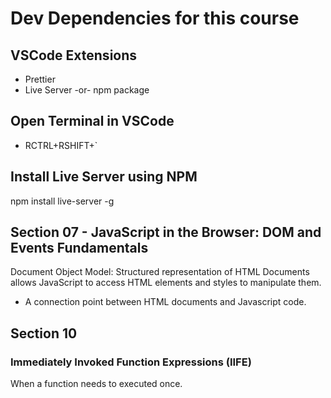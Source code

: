 # Dev Dependencies for this course
## VSCode Extensions
* Prettier
* Live Server -or- npm package

## Open Terminal in VSCode
* RCTRL+RSHIFT+`

## Install Live Server using NPM
npm install live-server -g

## Section 07 - JavaScript in the Browser: DOM and Events Fundamentals

Document Object Model: Structured representation of HTML Documents allows JavaScript to 
access HTML elements and styles to manipulate them.
* A connection point between HTML documents and Javascript code.

## Section 10
### Immediately Invoked Function Expressions (IIFE)
When a function needs to executed once.  
